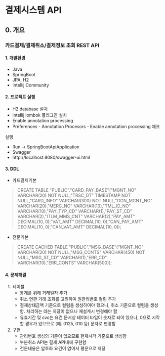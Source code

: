 # 결제시스템 API

## 0. 개요
### 카드결제/결제취소/결제정보 조회 REST API

#### 1. 개발환경
* Java
* SpringBoot
* JPA, H2
* Intellij Community

#### 2. 프로젝트 실행
* H2 database 설치
* intellij lombok 플러그인 설치
* Enable annotation processing
* Preferences - Annotation Procesors - Enable annotation processing 체크

실행
* Run -> SpringBootApiApplication
* Swagger
* http://localhost:8080/swagger-ui.html

#### 3. DDL
* 카드결제기본
> CREATE TABLE "PUBLIC"."CARD_PAY_BASE"("MGNT_NO" VARCHAR(20) NOT NULL,"TRSC_DT" TIMESTAMP NOT NULL,"CARD_INFO" VARCHAR(300) NOT NULL,"OGN_MGNT_NO" VARCHAR(20),"MERC_NO" VARCHAR(10),"TML_ID_NO" VARCHAR(10),"PAY_TYP_CD" VARCHAR(1),"PAY_ST_CD" VARCHAR(2),"ITLM_MMS_CNT" VARCHAR(2),"PAY_AMT" DECIMAL(10, 0),"VAT_AMT" DECIMAL(10, 0),"CAN_PAY_AMT" DECIMAL(10, 0),"CAN_VAT_AMT" DECIMAL(10, 0));

* 전문기본
> CREATE CACHED TABLE "PUBLIC"."MSG_BASE"("MGNT_NO" VARCHAR(20) NOT NULL,"MSG_CONTS" VARCHAR(450) NOT NULL,"MSG_ST_CD" VARCHAR(1),"ERR_CD" VARCHAR(10),"ERR_CONTS" VARCHAR(500));

#### 4. 문제해결
1. 테이블
    - 통계를 위해 거래일자 추가
    - 취소 연관 거래 조회를 고려하여 원관리번호 컬럼 추가
    - 결제상태금액 기준으로 컬럼을 생성하여야 했으나, 취소 기준으로 컬럼을 생성함. 처리하는 데는 지장이 없으나 재설계시 변경해야 함
    - 유효기간 및 cvc는 요건 문서상 테이터 타입이 숫자로 되어 있으나, 0으로 시작할 경우가 있으므로 (예. 0125, 010 등) 문자로 변경함
2. 구현
    - 관리번호 생성의 기준이 없으므로 현재시각 기준으로 생성함
    - 부분취소 API는 결제 API내에 구현함
    - 전문내용은 암호화 요건이 없어서 평문으로 저장
